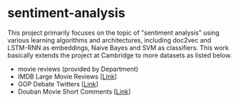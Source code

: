 # sentiment-analysis

This project primarily focuses on the topic of "sentiment analysis" using various learning algorithms and architectures, including doc2vec and LSTM-RNN as embeddings, Naive Bayes and SVM as classifiers. This work basically extends the project at Cambridge to more datasets as listed below.
* movie reviews (provided by Department)
* IMDB Large Movie Reviews [[Link](https://ai.stanford.edu/~amaas/data/sentiment/)]
* GOP Debate Twitters [[Link](https://www.kaggle.com/crowdflower/first-gop-debate-twitter-sentiment/version/2#Sentiment.csv)]
* Douban Movie Short Comments [[Link](https://www.kaggle.com/utmhikari/doubanmovieshortcomments#DMSC.csv)]